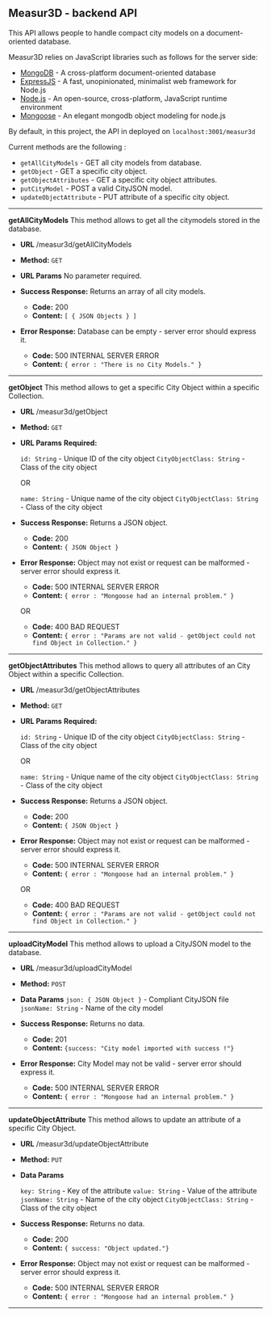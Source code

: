 **Measur3D - backend API**
----
This API allows people to handle compact city models on a document-oriented database.

Measur3D relies on JavaScript libraries such as follows for the server side:

* [MongoDB](https://www.mongodb.com/) - A cross-platform document-oriented database
* [ExpressJS](https://expressjs.com/) - A fast, unopinionated, minimalist web framework for Node.js
* [Node.js](https://nodejs.org/en/) - An open-source, cross-platform, JavaScript runtime environment
* [Mongoose](https://mongoosejs.com/) - An elegant mongodb object modeling for node.js

By default, in this project, the API in deployed on `localhost:3001/measur3d`

Current methods are the following :

* `getAllCityModels` - GET all city models from database.
* `getObject` - GET a specific city object.
* `getObjectAttributes` - GET a specific city object attributes.
* `putCityModel` - POST a valid CityJSON model.
* `updateObjectAttribute` - PUT attribute of a specific city object.
----
**getAllCityModels**
	This method allows to get all the citymodels stored in the database.

* **URL**
  /measur3d/getAllCityModels

* **Method:**
  `GET`

*  **URL Params**
   No parameter required.

* **Success Response:**
  Returns an array of all city models.
  * **Code:** 200
  *  **Content:** `[ { JSON Objects } ]`

* **Error Response:**
  Database can be empty  - server error should express it.

  * **Code:** 500 INTERNAL SERVER ERROR
  *  **Content:** `{ error : "There is no City Models." }`

----
**getObject**
  This method allows to get a specific City Object within a specific Collection.

* **URL**
/measur3d/getObject

* **Method:**
  `GET`

* **URL Params**
  **Required:**

   `id: String` - Unique ID of the city object
   `CityObjectClass: String` - Class of the city object

  OR

   `name: String` - Unique name of the city object
   `CityObjectClass: String` - Class of the city object

* **Success Response:**
  Returns a JSON object.
  * **Code:** 200
  *  **Content:** `{ JSON Object }`

* **Error Response:**
	Object may not exist or request can be malformed  - server error should express it.
  * **Code:** 500 INTERNAL SERVER ERROR
  *  **Content:** `{ error : "Mongoose had an internal problem." }`

  OR

  * **Code:** 400 BAD REQUEST
  *  **Content:** `{ error : "Params are not valid - getObject could not find Object in Collection." }`
----
**getObjectAttributes**
  This method allows to query all attributes of an City Object within a specific Collection.

* **URL**
  /measur3d/getObjectAttributes

* **Method:**
  `GET`

*  **URL Params**
     **Required:**

   `id: String` - Unique ID of the city object
   `CityObjectClass: String` - Class of the city object

   OR

   `name: String` - Unique name of the city object
   `CityObjectClass: String` - Class of the city object

* **Success Response:**
    Returns a JSON object.
    * **Code:** 200
    *  **Content:** `{ JSON Object }`

* **Error Response:**
	Object may not exist or request can be malformed  - server error should express it.
    * **Code:** 500 INTERNAL SERVER ERROR
    *  **Content:** `{ error : "Mongoose had an internal problem." }`

    OR

    * **Code:** 400 BAD REQUEST
    *  **Content:** `{ error : "Params are not valid - getObject could not find Object in Collection." }`
----
**uploadCityModel**
  This method allows to upload a CityJSON model to the database.

* **URL**
  /measur3d/uploadCityModel

* **Method:**
 `POST`

* **Data Params**
  `json: { JSON Object }` - Compliant CityJSON file
  `jsonName: String` - Name of the city model

* **Success Response:**
  Returns no data.
  * **Code:** 201
  *  **Content:** `{success: "City model imported with success !"}`

* **Error Response:**
City Model may not be valid - server error should express it.
  * **Code:** 500 INTERNAL SERVER ERROR
  *  **Content:** `{ error : "Mongoose had an internal problem." }`
----
**updateObjectAttribute**
This method allows to update an attribute of a specific City Object.
* **URL**
  /measur3d/updateObjectAttribute

* **Method:**
`PUT`

* **Data Params**

  `key: String` - Key of the attribute
  `value: String` - Value of the attribute
  `jsonName: String` - Name of the city object
  `CityObjectClass: String` - Class of the city object

* **Success Response:**
  Returns no data.
  * **Code:** 200
  *  **Content:** `{ success: "Object updated."}`

* **Error Response:**
Object may not exist or request can be malformed  - server error should express it.
  * **Code:** 500 INTERNAL SERVER ERROR
  *  **Content:** `{ error : "Mongoose had an internal problem." }`
----
